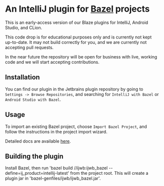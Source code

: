 # An IntelliJ plugin for [Bazel](http://bazel.build) projects

This is an early-access version of our Blaze plugins for IntelliJ,
Android Studio, and CLion.

This code drop is for educational purposes only and is currently
not kept up-to-date. It may not build correctly for you, and
we are currently not accepting pull requests.

In the near future the repository will be open for business
with live, working code and we will start accepting contributions.

## Installation

You can find our plugin in the Jetbrains plugin repository by going to
`Settings -> Browse Repositories`, and searching for `IntelliJ with Bazel`
or `Android Studio with Bazel`.

## Usage

To import an existing Bazel project, choose `Import Bazel Project`,
and follow the instructions in the project import wizard.

Detailed docs are available [here](http://ij.bazel.build).

## Building the plugin

Install Bazel, then run 'bazel build //ijwb:ijwb_bazel --define=ij_product=intellij-latest'
from the project root. This will create a plugin jar in
'bazel-genfiles/ijwb/ijwb_bazel.jar'.
